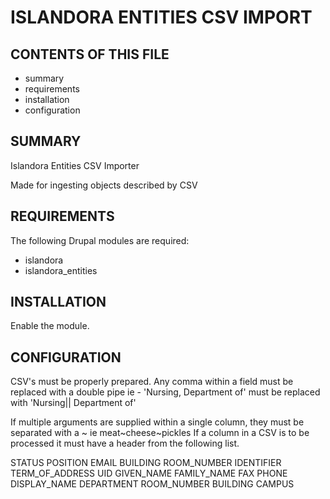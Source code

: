 
ISLANDORA ENTITIES CSV IMPORT
==================

CONTENTS OF THIS FILE
---------------------

 * summary
 * requirements
 * installation
 * configuration


SUMMARY
-------

Islandora Entities CSV Importer

Made for ingesting objects described by CSV

REQUIREMENTS
------------

The following Drupal modules are required:
 * islandora
 * islandora_entities

INSTALLATION
------------

Enable the module.

CONFIGURATION
-------------
CSV's must be properly prepared.  Any comma within a field must be replaced with
a double pipe ie - 'Nursing, Department of' must be replaced with
'Nursing|| Department of'

If multiple arguments are supplied within a single column, they must be
separated with a ~  ie meat~cheese~pickles
If a column in a CSV is to be processed it must have a header from the following
list.


STATUS
POSITION
EMAIL
BUILDING
ROOM_NUMBER
IDENTIFIER
TERM_OF_ADDRESS
UID
GIVEN_NAME
FAMILY_NAME
FAX
PHONE
DISPLAY_NAME
DEPARTMENT
ROOM_NUMBER
BUILDING
CAMPUS
